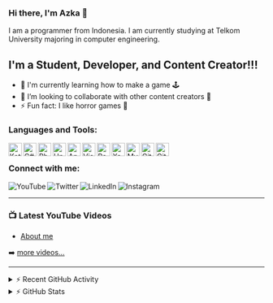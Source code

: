 ### Hi there, I'm Azka 👋

I am a programmer from Indonesia. I am currently studying at Telkom University majoring in computer engineering.

## I'm a Student, Developer, and Content Creator!!!

- 🌱 I'm currently learning how to make a game 🕹
- 👯 I’m looking to collaborate with other content creators 💪
- ⚡ Fun fact: I like horror games 👻

### Languages and Tools:

<img align="left" alt="Kotlin" width="26px" src="https://bit.ly/3AyG130" />
<img align="left" alt="C#" width="26px" src="https://bit.ly/3vR1lME" />
<img align="left" alt="Php" width="26px" src="https://www.influxdata.com/wp-content/uploads/php_logo.png" />
<img align="left" alt="Unity" width="26px" src="https://bit.ly/3xO16mH" />
<img align="left" alt="Android Studio" width="26px" src="https://bit.ly/3o9aooq" />
<img align="left" alt="Visual Studio Code" width="26px" src="https://bit.ly/2Jk9wym" />
<img align="left" alt="Postman" width="26px" src="https://bit.ly/3lmQswG" />
<img align="left" alt="Xampp" width="26px" src="https://bit.ly/3q7yUZ4" />
<img align="left" alt="MySQL" width="26px" src="https://bit.ly/2StNVbO" />
<img align="left" alt="Git" width="26px" src="https://bit.ly/33rdvAo" />
<img align="left" alt="GitHub" width="26px" src="https://bit.ly/3oaHLYh" />

<br />

### Connect with me:

[<img align="left" alt="YouTube" src="https://img.shields.io/badge/-Azka%20Yasakha-red?style=flat&logo=youtube&logoColor=white" />][youtube]
[<img align="left" alt="Twitter" src="https://img.shields.io/badge/-azkayasakh-blue?style=flat&logo=twitter&logoColor=white" />][twitter]
[<img align="left" alt="LinkedIn" src="https://img.shields.io/badge/-Azka%20Yasakha-blue?style=flat&logo=linkedin&logoColor=white" />][linkedin]
[<img align="left" alt="Instagram" src="https://img.shields.io/badge/-azkayasakha-red?style=flat&logo=Instagram&logoColor=white" />][instagram]

<br />

---

### 📺 Latest YouTube Videos

<!-- YOUTUBE:START -->
- [About me](https://youtu.be/AFUzHybRyt0)

<!-- YOUTUBE:END -->

➡️ [more videos...](https://youtube.com/azkayasakha)

---

<details>
  <summary>⚡ Recent GitHub Activity</summary>
  
<!--START_SECTION:activity-->

1. 💪 Create a second [github](https://github.com/mobiledevidn) account for learning.
<!--END_SECTION:activity-->

</details>

<details>
  <summary>⚡ GitHub Stats</summary>
  
[![Azka's github stats](https://github-readme-stats.vercel.app/api?username=azkayasakha&show_icons=true&hide_border=true")](https://github.com/anuraghazra/github-readme-stats)

[![Top Langs](https://github-readme-stats.vercel.app/api/top-langs/?username=azkayasakha&layout=compact)](https://github.com/anuraghazra/github-readme-stats)

[![willianrod's wakatime stats](https://github-readme-stats.vercel.app/api/wakatime?username=azkayasakha)](https://github.com/anuraghazra/github-readme-stats)

</details>

[twitter]: https://twitter.com/azkayasakha
[youtube]: https://youtube.com/azkayasakha
[instagram]: https://instagram.com/azkayasakha
[linkedin]: https://linkedin.com/in/azkayasakha
